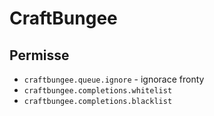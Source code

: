 # CraftBungee

## Permisse
- `craftbungee.queue.ignore` - ignorace fronty
- `craftbungee.completions.whitelist`
- `craftbungee.completions.blacklist`